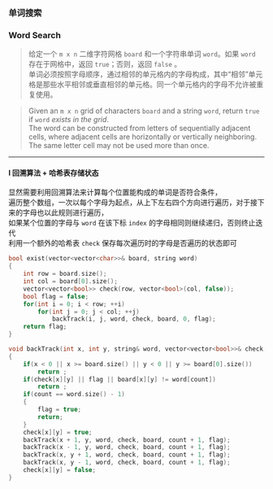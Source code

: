 ### 单词搜索
### Word Search

> 给定一个 `m x n` 二维字符网格 `board` 和一个字符串单词 `word`。如果 `word` 存在于网格中，返回 `true`；否则，返回 `false` 。  
> 单词必须按照字母顺序，通过相邻的单元格内的字母构成，其中“相邻”单元格是那些水平相邻或垂直相邻的单元格。同一个单元格内的字母不允许被重复使用。  

> Given an `m x n` grid of characters `board` and a string `word`, return `true` if `word` *exists in the grid*.  
> The word can be constructed from letters of sequentially adjacent cells, where adjacent cells are horizontally or vertically neighboring. The same letter cell may not be used more than once.  

----------

#### I 回溯算法 + 哈希表存储状态

显然需要利用回溯算法来计算每个位置能构成的单词是否符合条件，  
遍历整个数组，一次以每个字母为起点，从上下左右四个方向进行遍历，对于接下来的字母也以此规则进行遍历，  
如果某个位置的字母与 `word` 在该下标 `index` 的字母相同则继续递归，否则终止迭代  
利用一个额外的哈希表 `check` 保存每次遍历时的字母是否遍历的状态即可  

```cpp
bool exist(vector<vector<char>>& board, string word) 
{
    int row = board.size();
    int col = board[0].size();
    vector<vector<bool>> check(row, vector<bool>(col, false));
    bool flag = false;
    for(int i = 0; i < row; ++i)
        for(int j = 0; j < col; ++j)
            backTrack(i, j, word, check, board, 0, flag);
    return flag;
}

void backTrack(int x, int y, string& word, vector<vector<bool>>& check, vector<vector<char>>& board, int count, bool& flag)
{
    if(x < 0 || x >= board.size() || y < 0 || y >= board[0].size())
        return ;
    if(check[x][y] || flag || board[x][y] != word[count])
        return ;
    if(count == word.size() - 1)
    {
        flag = true;
        return;
    }
    check[x][y] = true;
    backTrack(x + 1, y, word, check, board, count + 1, flag);
    backTrack(x - 1, y, word, check, board, count + 1, flag);
    backTrack(x, y + 1, word, check, board, count + 1, flag);
    backTrack(x, y - 1, word, check, board, count + 1, flag);
    check[x][y] = false;
}
```
